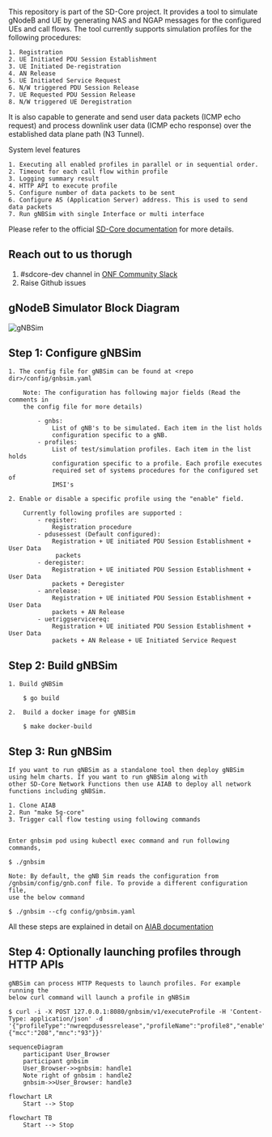 <!--
SPDX-FileCopyrightText: 2022 Great Software Laboratory Pvt. Ltd

SPDX-FileCopyrightText: 2021 Open Networking Foundation <info@opennetworking.org>

SPDX-License-Identifier: Apache-2.0

-->

This repository is part of the SD-Core project. It provides a tool to simulate
gNodeB and UE by generating NAS and NGAP messages for the configured UEs and 
call flows. The tool currently supports simulation profiles for the following
procedures:

    1. Registration
    2. UE Initiated PDU Session Establishment
    3. UE Initiated De-registration 
    4. AN Release
    5. UE Initiated Service Request 
    6. N/W triggered PDU Session Release
    7. UE Requested PDU Session Release
    8. N/W triggered UE Deregistration

It is also capable to generate and send user data packets (ICMP echo request) 
and process downlink user data (ICMP echo response) over the established data 
plane path (N3 Tunnel). 


System level features

    1. Executing all enabled profiles in parallel or in sequential order.
    2. Timeout for each call flow within profile
    3. Logging summary result
    4. HTTP API to execute profile
    5. Configure number of data packets to be sent
    6. Configure AS (Application Server) address. This is used to send data packets
    7. Run gNBSim with single Interface or multi interface


Please refer to the official [SD-Core documentation](https://docs.sd-core.opennetworking.org/master/developer/gnbsim.html#gnb-simulator) for more details. 

## Reach out to us thorugh

1. #sdcore-dev channel in [ONF Community Slack](https://onf-community.slack.com/)
2. Raise Github issues


## gNodeB Simulator Block Diagram

![gNBSim](/docs/images/gnbsim_flow_diagram.png)


## Step 1: Configure gNBSim
    
    1. The config file for gNBSim can be found at <repo dir>/config/gnbsim.yaml
        
        Note: The configuration has following major fields (Read the comments in
        the config file for more details)
            
            - gnbs: 
                List of gNB's to be simulated. Each item in the list holds 
                configuration specific to a gNB.
            - profiles:
                List of test/simulation profiles. Each item in the list holds 
                configuration specific to a profile. Each profile executes   
                required set of systems procedures for the configured set of 
                IMSI's 
        
    2. Enable or disable a specific profile using the "enable" field. 
        
        Currently following profiles are supported :
            - register: 
                Registration procedure
            - pdusessest (Default configured): 
                Registration + UE initiated PDU Session Establishment + User Data
                 packets
            - deregister:
                Registration + UE initiated PDU Session Establishment + User Data
                packets + Deregister
            - anrelease:
                Registration + UE initiated PDU Session Establishment + User Data
                packets + AN Release
            - uetriggservicereq:
                Registration + UE initiated PDU Session Establishment + User Data
                packets + AN Release + UE Initiated Service Request

      
## Step 2: Build gNBSim
    1. Build gNBSim

        $ go build
    
    2.  Build a docker image for gNBSim
        
        $ make docker-build
      
      
## Step 3: Run gNBSim
    
    If you want to run gNBSim as a standalone tool then deploy gNBSim using helm charts. If you want to run gNBSim along with 
    other SD-Core Network Functions then use AIAB to deploy all network functions including gNBSim. 
    
    1. Clone AIAB
    2. Run "make 5g-core"
    3. Trigger call flow testing using following commands
    
    
    Enter gnbsim pod using kubectl exec command and run following commands, 
    
    $ ./gnbsim
    
    Note: By default, the gNB Sim reads the configuration from 
    /gnbsim/config/gnb.conf file. To provide a different configuration file,
    use the below command

    $ ./gnbsim --cfg config/gnbsim.yaml

All these steps are explained in detail on [AIAB documentation](https://docs.sd-core.opennetworking.org/master/developer/aiab.html)

## Step 4: Optionally launching profiles through HTTP APIs

    gNBSim can process HTTP Requests to launch profiles. For example running the
    below curl command will launch a profile in gNBSim
   
    $ curl -i -X POST 127.0.0.1:8080/gnbsim/v1/executeProfile -H 'Content-Type: application/json' -d '{"profileType":"nwreqpdusessrelease","profileName":"profile8","enable":true,"gnbName":"gnb1","startImsi":"208930100007497","ueCount":1,"opc":"981d464c7c52eb6e5036234984ad0bcf","key":"5122250214c33e723a5dd523fc145fc0","sequenceNumber":"16f3b3f70fc2","defaultAs":"192.168.250.1","plmnId":{"mcc":"208","mnc":"93"}}'


```mermaid
sequenceDiagram
    participant User_Browser
    participant gnbsim
    User_Browser->>gnbsim: handle1
    Note right of gnbsim : handle2
    gnbsim->>User_Browser: handle3
```

```mermaid
flowchart LR
    Start --> Stop
```

```mermaid
flowchart TB
    Start --> Stop
```

